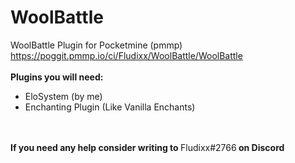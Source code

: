 # WoolBattle
WoolBattle Plugin for  Pocketmine (pmmp)
https://poggit.pmmp.io/ci/Fludixx/WoolBattle/WoolBattle
<br />
<br />
<b>Plugins you will need:</b>
 - EloSystem (by me)
 - Enchanting Plugin (Like Vanilla Enchants)
 <br />
 <br />
<b>If you need any help consider writing to </b>Fludixx#2766<b> on Discord</b>
